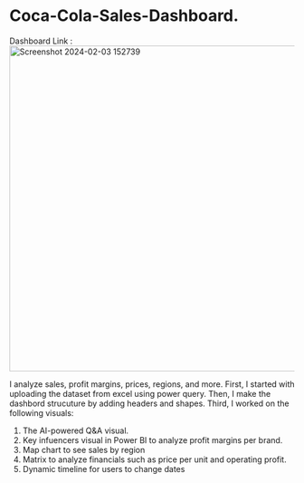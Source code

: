 # Coca-Cola-Sales-Dashboard.

Dashboard Link :<img width="575" alt="Screenshot 2024-02-03 152739" src="https://github.com/somyakabra/Coca-Cola-Sales-Dashboard./assets/97023859/c6c10e14-bbba-439f-b5ea-4b6c6cc42a1e">


I analyze sales, profit margins, prices, regions, and more. First, I started with uploading the dataset from excel using power query. Then, I make the dashbord strucuture by adding headers and shapes. Third, I worked on the following visuals:
1. The AI-powered Q&A visual. 
2. Key infuencers visual in Power BI to analyze profit margins per brand.
3. Map chart to see sales by region
4. Matrix to analyze financials such as price per unit and operating profit.
5. Dynamic timeline for users to change dates

